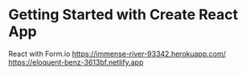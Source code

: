 # Getting Started with Create React App

React with Form.io
https://immense-river-93342.herokuapp.com/
https://eloquent-benz-3613bf.netlify.app

